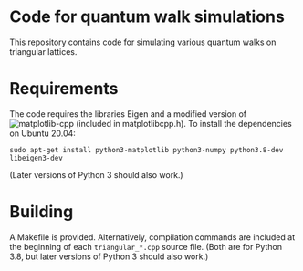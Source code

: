 Code for quantum walk simulations
====

This repository contains code for simulating various quantum walks on triangular
lattices.

# Requirements
The code requires the libraries Eigen and a modified version of
![matplotlib-cpp](https://github.com/lava/matplotlib-cpp) (included in
matplotlibcpp.h). To install the dependencies on Ubuntu 20.04:
```
sudo apt-get install python3-matplotlib python3-numpy python3.8-dev libeigen3-dev
```
(Later versions of Python 3 should also work.)

# Building
A Makefile is provided. Alternatively, compilation commands are included at the
beginning of each `triangular_*.cpp` source file. (Both are for Python 3.8, but
later versions of Python 3 should also work.)